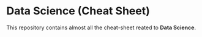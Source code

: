 # Data Science (Cheat Sheet)
<p>This repository contains almost all the cheat-sheet reated to <b>Data Science</b>.
